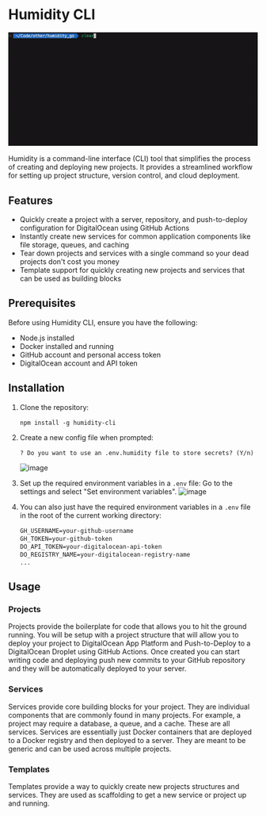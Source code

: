 # Humidity CLI

![image](/humid.gif)

Humidity is a command-line interface (CLI) tool that simplifies the process of creating and deploying new projects. It provides a streamlined workflow for setting up project structure, version control, and cloud deployment.

## Features

- Quickly create a project with a server, repository, and push-to-deploy configuration for DigitalOcean using GitHub Actions
- Instantly create new services for common application components like file storage, queues, and caching
- Tear down projects and services with a single command so your dead projects don't cost you money
- Template support for quickly creating new projects and services that can be used as building blocks


## Prerequisites

Before using Humidity CLI, ensure you have the following:

- Node.js installed
- Docker installed and running
- GitHub account and personal access token
- DigitalOcean account and API token

## Installation

1. Clone the repository:
   ```
   npm install -g humidity-cli
   ```

2. Create a new config file when prompted:
   ```
   ? Do you want to use an .env.humidity file to store secrets? (Y/n)
   ```
   ![image](https://s3.amazonaws.com/armynante-screenshots/Monosnap_Preview_readme.md__humidity_2024-09-08_12-02-45.png)

3. Set up the required environment variables in a `.env` file:
   Go to the settings and select "Set environment variables".
   ![image](https://s3.amazonaws.com/armynante-screenshots/Monosnap_readme.md__humidity_2024-09-08_12-01-06.png)

4. You can also just have the required environment variables in a `.env` file in the root of the current working directory:
   ```
   GH_USERNAME=your-github-username
   GH_TOKEN=your-github-token
   DO_API_TOKEN=your-digitalocean-api-token
   DO_REGISTRY_NAME=your-digitalocean-registry-name
   ...
   ```

## Usage

### Projects

Projects provide the boilerplate for code that allows you to hit the ground running. You will be setup with a project structure that will allow you to deploy your project to DigitalOcean App Platform and Push-to-Deploy to a DigitalOcean Droplet using GitHub Actions. Once created you can start writing code and deploying push new commits to your GitHub repository and they will be automatically deployed to your server.

### Services

Services provide core building blocks for your project. They are individual components that are commonly found in many projects. For example, a project may require a database, a queue, and a cache. These are all services. Services are essentially just Docker containers that are deployed to a Docker registry and then deployed to a server. They are meant to be generic and can be used across multiple projects.

### Templates

Templates provide a way to quickly create new projects structures and services. They are used as scaffolding to get a new service or project up and running.



